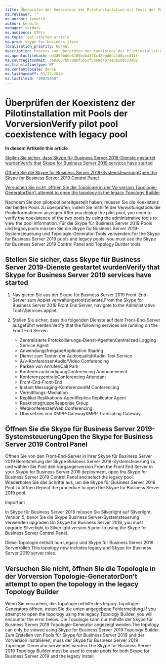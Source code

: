 ```yaml
---
title: Überprüfen der Koexistenz der Pilotinstallation mit Pools der Vorversion
ms.reviewer: ''
ms.author: kenwith
author: kenwith
manager: serdars
ms.audience: ITPro
ms.topic: get-started-article
ms.prod: skype-for-business-itpro
localization_priority: Normal
description: Prozess zum Überprüfen der Koexistenz der Pilotinstallation mit Pools der Vorversion.
ms.openlocfilehash: ed3809bdde3109bdbd341c42eed0dc1d8cecd11f
ms.sourcegitcommit: da8c037bb30abf5d5cf3b60d4b71e3a10e553402
ms.translationtype: MT
ms.contentlocale: de-DE
ms.lasthandoff: 03/27/2019
ms.locfileid: "30875468"
---
```

# <a name="verify-pilot-pool-coexistence-with-legacy-pool"></a><span data-ttu-id="d1448-103">Überprüfen der Koexistenz der Pilotinstallation mit Pools der Vorversion</span><span class="sxs-lookup"><span data-stu-id="d1448-103">Verify pilot pool coexistence with legacy pool</span></span>

 <span data-ttu-id="d1448-104">**In diesem Artikel**</span><span class="sxs-lookup"><span data-stu-id="d1448-104">**In this article**</span></span>
  
[<span data-ttu-id="d1448-105">Stellen Sie sicher, dass Skype für Business Server 2019-Dienste gestartet wurden</span><span class="sxs-lookup"><span data-stu-id="d1448-105">Verify that Skype for Business Server 2019 services have started</span></span>](#sectionSection0)
  
[<span data-ttu-id="d1448-106">Öffnen Sie die Skype für Business Server 2019-Systemsteuerung</span><span class="sxs-lookup"><span data-stu-id="d1448-106">Open the Skype for Business Server 2019 Control Panel</span></span>](#sectionSection1)
  
[<span data-ttu-id="d1448-107">Versuchen Sie nicht, öffnen Sie die Topologie in der Vorversion Topologie-Generator</span><span class="sxs-lookup"><span data-stu-id="d1448-107">Don't attempt to open the topology in the legacy Topology Builder</span></span>](#sectionSection2)
  
<span data-ttu-id="d1448-108">Nachdem Sie den pilotpool bereitgestellt haben, müssen Sie die Koexistenz der beiden Pools zu überprüfen, indem Sie mithilfe der Verwaltungstools die Poolinformationen anzeigen.</span><span class="sxs-lookup"><span data-stu-id="d1448-108">After you deploy the pilot pool, you need to verify the coexistence of the two pools by using the administrative tools to view the pool information.</span></span> <span data-ttu-id="d1448-109">Für die Skype für Business Server 2019 Pools und legacypools müssen Sie die Skype für Business Server 2019-Systemsteuerung und Topologie-Generator-Tools verwenden.</span><span class="sxs-lookup"><span data-stu-id="d1448-109">For the Skype for Business Server 2019 pools and legacy pools, you must use the Skype for Business Server 2019 Control Panel and Topology Builder tools.</span></span> 
  
## <a name="verify-that-skype-for-business-server-2019-services-have-started"></a><span data-ttu-id="d1448-110">Stellen Sie sicher, dass Skype für Business Server 2019-Dienste gestartet wurden</span><span class="sxs-lookup"><span data-stu-id="d1448-110">Verify that Skype for Business Server 2019 services have started</span></span>
<span data-ttu-id="d1448-111"><a name="sectionSection0"> </a></span><span class="sxs-lookup"><span data-stu-id="d1448-111"></span></span>

1. <span data-ttu-id="d1448-112">Navigieren Sie aus der Skype für Business Server 2019 Front-End-Server zum Applet verwaltungstools\dienste.</span><span class="sxs-lookup"><span data-stu-id="d1448-112">From the Skype for Business Server 2019 Front End Server, navigate to the Administrative Tools\Services applet.</span></span>
    
2. <span data-ttu-id="d1448-113">Stellen Sie sicher, dass die folgenden Dienste auf dem Front-End-Server ausgeführt werden:</span><span class="sxs-lookup"><span data-stu-id="d1448-113">Verify that the following services are running on the Front End Server:</span></span>

    - <span data-ttu-id="d1448-114">Zentralisierte Protokollierungs-Dienst-Agenten</span><span class="sxs-lookup"><span data-stu-id="d1448-114">Centralized Logging Service Agent</span></span>
    - <span data-ttu-id="d1448-115">Anwendungsfreigabe</span><span class="sxs-lookup"><span data-stu-id="d1448-115">Application Sharing</span></span>
    - <span data-ttu-id="d1448-116">Dienst zum Testen der Audioqualität</span><span class="sxs-lookup"><span data-stu-id="d1448-116">Audio Test Service</span></span>
    - <span data-ttu-id="d1448-117">A/v-Konferenzen</span><span class="sxs-lookup"><span data-stu-id="d1448-117">Audio/Video Conferencing</span></span>
    - <span data-ttu-id="d1448-118">Parken von Anrufen</span><span class="sxs-lookup"><span data-stu-id="d1448-118">Call Park</span></span>
    - <span data-ttu-id="d1448-119">Konferenzankündigung</span><span class="sxs-lookup"><span data-stu-id="d1448-119">Conferencing Announcement</span></span>
    - <span data-ttu-id="d1448-120">Konferenzzentrale</span><span class="sxs-lookup"><span data-stu-id="d1448-120">Conferencing Attendant</span></span>
    - <span data-ttu-id="d1448-121">Front-End-</span><span class="sxs-lookup"><span data-stu-id="d1448-121">Front-End</span></span>
    - <span data-ttu-id="d1448-122">Instant Messaging-Konferenzen</span><span class="sxs-lookup"><span data-stu-id="d1448-122">IM Conferencing</span></span>
    - <span data-ttu-id="d1448-123">Vermittlungs-</span><span class="sxs-lookup"><span data-stu-id="d1448-123">Mediation</span></span>
    - <span data-ttu-id="d1448-124">Replikat Replikations-Agent</span><span class="sxs-lookup"><span data-stu-id="d1448-124">Replica Replicator Agent</span></span>
    - <span data-ttu-id="d1448-125">Reaktionsgruppe</span><span class="sxs-lookup"><span data-stu-id="d1448-125">Response Group</span></span>
    - <span data-ttu-id="d1448-126">Webkonferenzen</span><span class="sxs-lookup"><span data-stu-id="d1448-126">Web Conferencing</span></span>
    - <span data-ttu-id="d1448-127">Übersetzen von XMPP-Gateway</span><span class="sxs-lookup"><span data-stu-id="d1448-127">XMPP Translating Gateway</span></span>

  
## <a name="open-the-skype-for-business-server-2019-control-panel"></a><span data-ttu-id="d1448-128">Öffnen Sie die Skype für Business Server 2019-Systemsteuerung</span><span class="sxs-lookup"><span data-stu-id="d1448-128">Open the Skype for Business Server 2019 Control Panel</span></span>
<span data-ttu-id="d1448-129"><a name="sectionSection1"> </a></span><span class="sxs-lookup"><span data-stu-id="d1448-129"></span></span>

<span data-ttu-id="d1448-130">Öffnen Sie von den Front-End-Server in Ihrer Skype für Business Server 2019 Bereitstellung der Skype Business Server 2019-Systemsteuerung zu, und wählen Sie Pool den Vorgängerversion.</span><span class="sxs-lookup"><span data-stu-id="d1448-130">From the Front End Server in your Skype for Business Server 2019 deployment, open the Skype for Business Server 2019 Control Panel and select the legacy pool.</span></span> <span data-ttu-id="d1448-131">Wiederholen Sie das Schritte aus, um die Skype für Business Server 2019 Pool zu öffnen.</span><span class="sxs-lookup"><span data-stu-id="d1448-131">Repeat the procedure to open the Skype for Business Server 2019 pool.</span></span>
  
> [!IMPORTANT]
> <span data-ttu-id="d1448-132">In Skype für Business Server 2019 müssen Sie Silverlight auf Silverlight, Version 5, bevor Sie die Skype Business Server-Systemsteuerung verwenden upgraden.</span><span class="sxs-lookup"><span data-stu-id="d1448-132">On Skype for Business Server 2019, you must upgrade Silverlight to Silverlight version 5 prior to using the Skype for Business Server Control Panel.</span></span> 
  
<span data-ttu-id="d1448-133">Diese Topologie enthält nun Legacy und Skype für Business Server 2019 Serverrollen.</span><span class="sxs-lookup"><span data-stu-id="d1448-133">This topology now includes legacy and Skype for Business Server 2019 server roles.</span></span> 

  
## <a name="dont-attempt-to-open-the-topology-in-the-legacy-topology-builder"></a><span data-ttu-id="d1448-134">Versuchen Sie nicht, öffnen Sie die Topologie in der Vorversion Topologie-Generator</span><span class="sxs-lookup"><span data-stu-id="d1448-134">Don't attempt to open the topology in the legacy Topology Builder</span></span>
<span data-ttu-id="d1448-135"><a name="sectionSection2"> </a></span><span class="sxs-lookup"><span data-stu-id="d1448-135"></span></span>

<span data-ttu-id="d1448-136">Wenn Sie versuchen, die Topologie mithilfe des legacy-Topologie-Generators öffnen, treten Sie die unten angegebene Fehlermeldung.</span><span class="sxs-lookup"><span data-stu-id="d1448-136">If you attempt to open the topology using the legacy Topology Builder, you will encounter the error below.</span></span> <span data-ttu-id="d1448-137">Die Topologie kann nur mithilfe der Skype für Business Server 2019 Topologie-Generator angezeigt werden.</span><span class="sxs-lookup"><span data-stu-id="d1448-137">The topology can only be viewed using Skype for Business Server 2019 Topology Builder.</span></span> <span data-ttu-id="d1448-138">Zum Erstellen von Pools für Skype für Business Server 2019 und der Vorversion installieren, muss der Skype für Business Server 2019 Topologie-Generator verwendet werden.</span><span class="sxs-lookup"><span data-stu-id="d1448-138">The Skype for Business Server 2019 Topology Builder must be used to create pools for both Skype for Business Server 2019 and the legacy install.</span></span>

  

